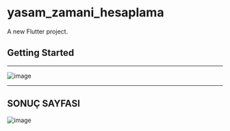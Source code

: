 # yasam_zamani_hesaplama

A new Flutter project.

## Getting Started

-----------------------------------------------
![image](https://github.com/user-attachments/assets/d39417cd-9c81-4a53-866e-8e36c076f578)

--------------------------------------------------
SONUÇ SAYFASI
------------------------------------------------
![image](https://github.com/user-attachments/assets/da18f92d-e3e6-4227-bf15-17bd4b834733)
